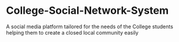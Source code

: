 # College-Social-Network-System

A social media platform tailored for the needs of the College students helping them to create a closed local community easily
